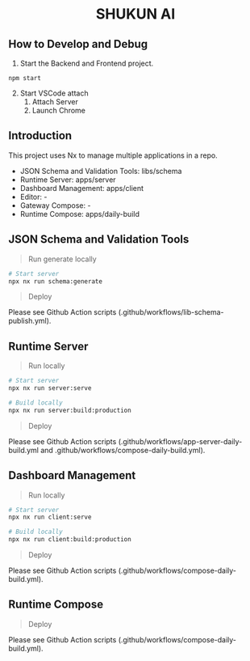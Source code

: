 <h1 align="center">
  SHUKUN AI
</h1>

## How to Develop and Debug

1. Start the Backend and Frontend project.

```shell
npm start
```

2. Start VSCode attach
   1. Attach Server
   2. Launch Chrome

## Introduction

This project uses Nx to manage multiple applications in a repo.

- JSON Schema and Validation Tools: libs/schema
- Runtime Server: apps/server
- Dashboard Management: apps/client
- Editor: -
- Gateway Compose: -
- Runtime Compose: apps/daily-build

## JSON Schema and Validation Tools

> Run generate locally

```bash
# Start server
npx nx run schema:generate
```

> Deploy

Please see Github Action scripts (.github/workflows/lib-schema-publish.yml).

## Runtime Server

> Run locally

```bash
# Start server
npx nx run server:serve
```

```bash
# Build locally
npx nx run server:build:production
```

> Deploy

Please see Github Action scripts (.github/workflows/app-server-daily-build.yml and .github/workflows/compose-daily-build.yml).

## Dashboard Management

> Run locally

```bash
# Start server
npx nx run client:serve
```

```bash
# Build locally
npx nx run client:build:production
```

> Deploy

Please see Github Action scripts (.github/workflows/compose-daily-build.yml).

## Runtime Compose

> Deploy

Please see Github Action scripts (.github/workflows/compose-daily-build.yml).
